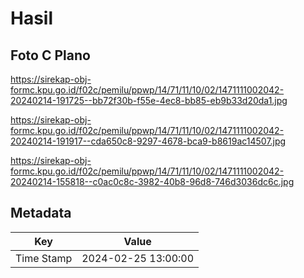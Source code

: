 # Hasil

## Foto C Plano

https://sirekap-obj-formc.kpu.go.id/f02c/pemilu/ppwp/14/71/11/10/02/1471111002042-20240214-191725--bb72f30b-f55e-4ec8-bb85-eb9b33d20da1.jpg

https://sirekap-obj-formc.kpu.go.id/f02c/pemilu/ppwp/14/71/11/10/02/1471111002042-20240214-191917--cda650c8-9297-4678-bca9-b8619ac14507.jpg

https://sirekap-obj-formc.kpu.go.id/f02c/pemilu/ppwp/14/71/11/10/02/1471111002042-20240214-155818--c0ac0c8c-3982-40b8-96d8-746d3036dc6c.jpg


## Metadata

| Key        | Value               |
| ---------- | ------------------- |
| Time Stamp | 2024-02-25 13:00:00 |



